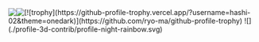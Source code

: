 <a href="https://github.com/anuraghazra/github-readme-stats">
  <img align="left" src="https://github-readme-stats.vercel.app/api?username=hashi-02&count_private=true&show_icons=true" />
</a>
<a href="https://github.com/anuraghazra/github-readme-stats">
  <img align="left" src="https://github-readme-stats.vercel.app/api/top-langs/?username=hashi-02" />
</a>
[![trophy](https://github-profile-trophy.vercel.app/?username=hashi-02&theme=onedark)](https://github.com/ryo-ma/github-profile-trophy)
![](./profile-3d-contrib/profile-night-rainbow.svg)
